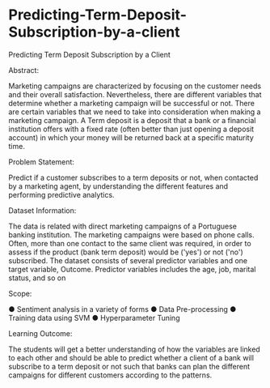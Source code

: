 # Predicting-Term-Deposit-Subscription-by-a-client
Predicting Term Deposit Subscription by  a Client

Abstract:

Marketing campaigns are characterized by focusing on the customer needs and their overall satisfaction. 
Nevertheless, there are different variables that determine whether a marketing campaign will be successful or not. 
There are certain variables that we need to take into consideration when making a marketing campaign.
A Term deposit is a deposit that a bank or a financial institution offers with a fixed rate
(often better than just opening a deposit account) in which your money will be returned back at a specific maturity time.

Problem Statement:

Predict if a customer subscribes to a term deposits or not, when contacted by a marketing agent, by understanding the different features and performing predictive analytics.

Dataset Information:

The data is related with direct marketing campaigns of a Portuguese banking institution. 
The marketing campaigns were based on phone calls. Often, more than one contact to the same client was required, in order to assess if the product (bank term deposit) would be ('yes') or not ('no') subscribed.
The dataset consists of several predictor variables and one target variable, Outcome. Predictor variables includes the age, job, marital status, and so on

Scope:

● Sentiment analysis in a variety of forms
● Data Pre-processing
● Training data using SVM
● Hyperparameter Tuning

Learning Outcome:

The students will get a better understanding of how the variables are linked to each other and should be able to predict whether a client of a bank will subscribe to a term deposit or not such that banks can plan the different campaigns for different customers according to the patterns.
